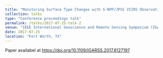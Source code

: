 ```yaml
---
title: "Monitoring Surface Type Changes with S-NPP/JPSS VIIRS Observations"
collection: talks
type: "Conference proceedings talk"
permalink: /talks/2017-07-25-talk-2
venue: "IEEE International Geoscience and Remote Sensing Symposium (IGARSS)"
date: 2017-07-25
location: "Fort Worth, TX"
---
```

Paper availabel at <https://doi.org/10.1109/IGARSS.2017.8127197>
